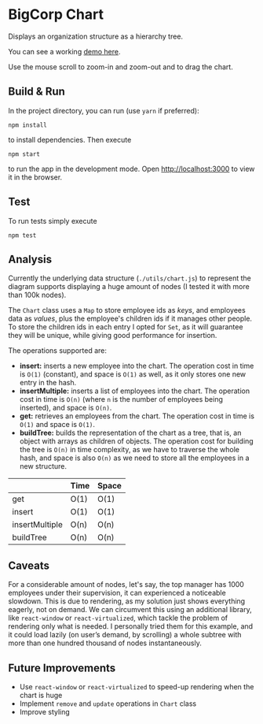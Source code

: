 # BigCorp Chart

Displays an organization structure as a hierarchy tree.

You can see a working [demo here](https://bigcorp-chart.herokuapp.com).

Use the mouse scroll to zoom-in and zoom-out and to drag the chart.

## Build & Run

In the project directory, you can run (use `yarn` if preferred):

    npm install

to install dependencies. Then execute

    npm start

to run the app in the development mode.
Open [http://localhost:3000](http://localhost:3000) to view it in the browser.

## Test

To run tests simply execute

    npm test

## Analysis

Currently the underlying data structure (`./utils/chart.js`) to represent the diagram supports displaying a huge amount of nodes (I tested it with more than 100k nodes).

The `Chart` class uses a `Map` to store employee ids as _keys_, and employees data as _values_, plus the employee's children ids if it manages other people. To store the children ids in each entry I opted for `Set`, as it will guarantee they will be unique, while giving good performance for insertion.

The operations supported are:

- **insert:** inserts a new employee into the chart. The operation cost in time is `O(1)` (constant), and space is `O(1)` as well, as it only stores one new entry in the hash.
- **insertMultiple:** inserts a list of employees into the chart. The operation cost in time is `O(n)` (where `n` is the number of employees being inserted), and space is `O(n)`.
- **get:** retrieves an employees from the chart. The operation cost in time is `O(1)` and space is `O(1)`.
- **buildTree:** builds the representation of the chart as a tree, that is, an object with arrays as children of objects. The operation cost for building the tree is `O(n)` in time complexity, as we have to traverse the whole hash, and space is also `O(n)` as we need to store all the employees in a new structure.

|   | Time  |  Space  |
|---|---|---|
| get | O(1) | O(1) |
| insert | O(1) | O(1) |
| insertMultiple | O(n) | O(n) |
| buildTree | O(n) | O(n) |

## Caveats

For a considerable amount of nodes, let's say, the top manager has 1000 employees under their supervision, it can experienced a noticeable slowdown.
This is due to rendering, as my solution just shows everything eagerly, not on demand. We can circumvent this using an additional library, like `react-window` or `react-virtualized`, which tackle the problem of rendering only what is needed. I personally tried them for this example, and it could load lazily (on user’s demand, by scrolling) a whole subtree with more than one hundred thousand of nodes instantaneously.

## Future Improvements

- Use `react-window` or `react-virtualized` to speed-up rendering when the chart is huge
- Implement `remove` and `update` operations in `Chart` class
- Improve styling